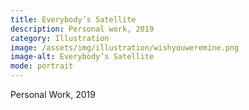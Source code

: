 ```yaml
---
title: Everybody’s Satellite
description: Personal work, 2019
category: Illustration
image: /assets/img/illustration/wishyouweremine.png
image-alt: Everybody’s Satellite
mode: portrait
---
```


Personal Work, 2019
